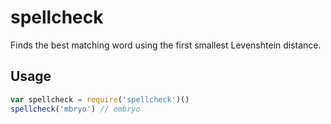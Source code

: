 spellcheck
==============

Finds the best matching word using the first smallest Levenshtein distance.

## Usage

````javascript
var spellcheck = require('spellcheck')()
spellcheck('mbryo') // embryo
````
